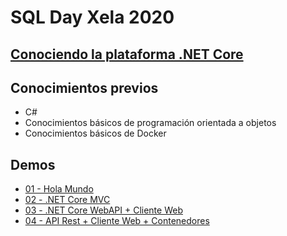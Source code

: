 # SQL Day Xela 2020
## [Conociendo la plataforma .NET Core](https://github.com/GTSSUG/SQLDay-Xela2020/tree/master/Presentaciones)

## **Conocimientos previos**  
* C#
* Conocimientos básicos de programación orientada a objetos
* Conocimientos básicos de Docker

## **Demos**  
* [01 - Hola Mundo](demo1)
* [02 - .NET Core MVC](demo2)
* [03 - .NET Core WebAPI + Cliente Web](demo3)
* [04 - API Rest + Cliente Web + Contenedores](demo4)